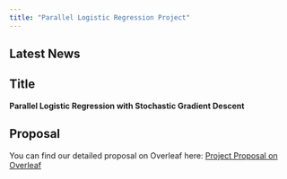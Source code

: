 ```yaml
---
title: "Parallel Logistic Regression Project"
---
```


## Latest News

## Title
**Parallel Logistic Regression with Stochastic Gradient Descent**

## Proposal
You can find our detailed proposal on Overleaf here:
[Project Proposal on Overleaf](https://www.overleaf.com/read/jrzbndwvschs#e884d0)
